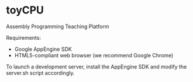 toyCPU
======

Assembly Programming Teaching Platform

Requirements:
- Google AppEngine SDK
- HTML5-compliant web browser (we recommend Google Chrome)

To launch a development server, install the AppEngine SDK and modify the
server.sh script accordingly.
